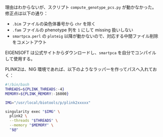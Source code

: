 理由はわからないが、スクリプト `compute_genotype_pcs.py` が動かなかった。  
修正点は以下の通り：

- `.bim` ファイルの染色体番号から `chr` を除く  
- `.fam` ファイルの phenotype 列を `1` にして missing 扱いしない  
- `smartpca.perl` の `ploteig` 以降が動かないので、対応する中間ファイル削除をコメントアウト  


EIGENSOFT は公式サイトからダウンロードし、`smartpca` を自分でコンパイルして使用する。  


PLINK2は、NIG 環境であれば、以下のようなラッパーを作ってパスへ入れておく：  

```bash
#!/bin/bash
THREADS=${PLINK_THREADS:-4}
MEMORY=${PLINK_MEMORY:-16000}

IMG="/usr/local/biotools/p/plink2xxxxx"

singularity exec "$IMG" \
  plink2 \
  --threads "$THREADS" \
  --memory "$MEMORY" \
  "$@"
